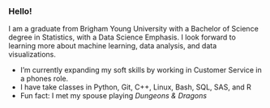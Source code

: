 ### Hello!
I am a graduate from Brigham Young University with a Bachelor of Science degree in Statistics, with a Data Science Emphasis. I look forward to learning more about machine learning, data analysis, and data visualizations. 

- I’m currently expanding my soft skills by working in Customer Service in a phones role.
- I have take classes in Python, Git, C++, Linux, Bash, SQL, SAS, and R
- Fun fact: I met my spouse playing *Dungeons & Dragons*
<!--
**JillianMaw/JillianMaw** is a ✨ _special_ ✨ repository because its `README.md` (this file) appears on your GitHub profile.

Here are some ideas to get you started:

-->
